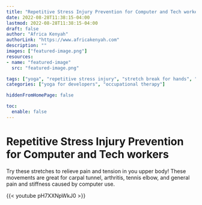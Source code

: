 ```yaml
---
title: "Repetitive Stress Injury Prevention for Computer and Tech workers"
date: 2022-08-28T11:38:15-04:00
lastmod: 2022-08-28T11:38:15-04:00
draft: false
author: "Africa Kenyah"
authorLink: "https://www.africakenyah.com"
description: ""
images: ["featured-image.png"]
resources:
- name: "featured-image"
  src: "featured-image.png"

tags: ["yoga", "repetitive stress injury", "stretch break for hands", "wrist pain", "healthtech"]
categories: ["yoga for developers", "occupational therapy"]

hiddenFromHomePage: false

toc:
  enable: false
---
```


# Repetitive Stress Injury Prevention for Computer and Tech workers

Try these stretches to relieve pain and tension in you upper body! These movements are great for carpal tunnel, arthritis, tennis elbow, and general pain and stiffness caused by computer use.

{{< youtube pH7XXNpWkJ0 >}}